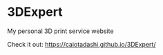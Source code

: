 # 3DExpert
My personal 3D print service website

Check it out: https://caiotadashi.github.io/3DExpert/
